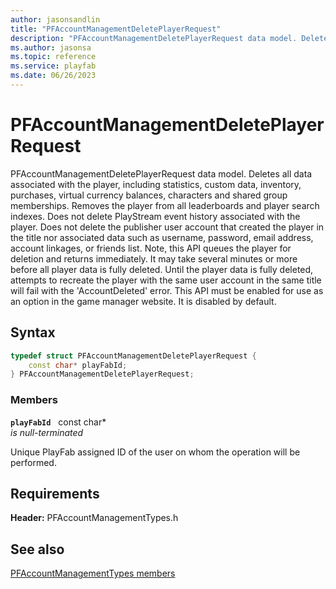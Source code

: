 ```yaml
---
author: jasonsandlin
title: "PFAccountManagementDeletePlayerRequest"
description: "PFAccountManagementDeletePlayerRequest data model. Deletes all data associated with the player, including statistics, custom data, inventory, purchases, virtual currency balances, characters and shared group memberships. Removes the player from all leaderboards and player search indexes. Does not delete PlayStream event history associated with the player. Does not delete the publisher user account that created the player in the title nor associated data such as username, password, email address, account linkages, or friends list. Note, this API queues the player for deletion and returns immediately. It may take several minutes or more before all player data is fully deleted. Until the player data is fully deleted, attempts to recreate the player with the same user account in the same title will fail with the 'AccountDeleted' error. This API must be enabled for use as an option in the game manager website. It is disabled by default."
ms.author: jasonsa
ms.topic: reference
ms.service: playfab
ms.date: 06/26/2023
---
```


# PFAccountManagementDeletePlayerRequest  

PFAccountManagementDeletePlayerRequest data model. Deletes all data associated with the player, including statistics, custom data, inventory, purchases, virtual currency balances, characters and shared group memberships. Removes the player from all leaderboards and player search indexes. Does not delete PlayStream event history associated with the player. Does not delete the publisher user account that created the player in the title nor associated data such as username, password, email address, account linkages, or friends list. Note, this API queues the player for deletion and returns immediately. It may take several minutes or more before all player data is fully deleted. Until the player data is fully deleted, attempts to recreate the player with the same user account in the same title will fail with the 'AccountDeleted' error. This API must be enabled for use as an option in the game manager website. It is disabled by default.  

## Syntax  
  
```cpp
typedef struct PFAccountManagementDeletePlayerRequest {  
    const char* playFabId;  
} PFAccountManagementDeletePlayerRequest;  
```
  
### Members  
  
**`playFabId`** &nbsp; const char*  
*is null-terminated*  
  
Unique PlayFab assigned ID of the user on whom the operation will be performed.
  
  
## Requirements  
  
**Header:** PFAccountManagementTypes.h
  
## See also  
[PFAccountManagementTypes members](../pfaccountmanagementtypes_members.md)  

  
  
